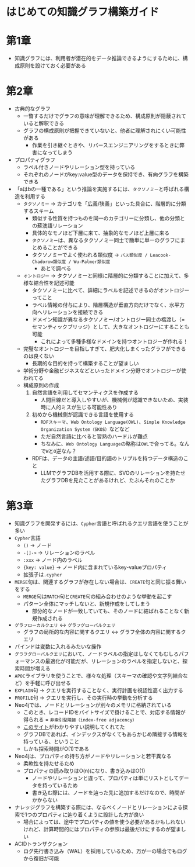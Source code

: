 # はじめての知識グラフ構築ガイド

# 第1章
* 知識グラフには、利用者が潜在的をデータ推論できるようにするために、構成原則を設けておく必要がある

# 第2章
* 古典的なグラフ
    * 一瞥するだけでグラフの意味が理解できるため、構成原則が隠蔽されていると解釈できる
    * グラフの構成原則が把握できていないと、他者に理解されにくい可能性がある
        * 作業を引き継ぐときや、リバースエンジニアリングをするときに弊害になってしまう
* プロパティグラフ
    * ラベル付きノードやリレーション型を持っている
    * それぞれのノードがkey:value型のデータを保持でき、有向グラフを構築できる
* 「aはbの一種である」という推論を実施するには、`タクソノミー`と呼ばれる構造を利用する
    * `タクソノミー` -> カテゴリを「広義/狭義」といった具合に、階層的に分類するスキーム
        * 類似する性質を持つものを同一のカテゴリーに分類し、他の分類との蘇澳語リレーション
        * 具体的なモノほど下層に来て、抽象的なモノほど上層に来る
        * `タクソノミー`は、異なるタクソノミー同士で簡単に単一のグラフにまとめることができる
        * タクソノミーでよく使われる類似度 -> `パス類似度 / Leacook-Chadorow類似度 / Wu-Palmer類似度`
          * あとで調べる
    * `オントロジー` -> タクソノミーと同様に階層的に分類することに加えて、多様な結合性を記述可能
        * タクソノミーに比べて、詳細にラベルを記述できるのがオントロジーってこと
        * ラベル情報の付与により、階層構造が垂直方向だけでなく、水平方向へリレーションを接続できる
        * ドメイン知識が異なるタクソノミー/オントロジー同士の橋渡し（=セマンティックブリッジ）として、大きなオントロジーにすることも可能
            * これによって多種多様なドメインを持つオントロジーが作れる！
    * 完璧なオントロジーを目指しすぎて、肥大化しまくったグラフができるのは良くない
        * 長期的な目的を持って構築することが望ましい
    * 学術分野や金融ビジネスなどといったドメイン分野でオントロジーが使われてる
    * 構成原則の作成
        1. 自然言語を利用してセマンティクスを作成する
            * 人間目線だと導入しやすいが、機械側が認識できないため、実装時に人的ミスが生じる可能性あり
        2. 初めから機械側が認識できる言語を使用する
            * `RDFスキーマ`、`Web Ontology Language(OWL)`、`Simple Knowledge Organization System（SKOS）`などなど
            * ただ自然言語に比べると習熟のハードルが難点
            * ちなみに、`Web Ontology Language`の略称は`OWL`で合ってる。なんで`W`と`O`逆なん？
        * RDFは、データの主語/述語/目的語のトリプルを持つデータ構造のこと
            * LLMでグラフDBを活用する際に、SVOのリレーションを持たせたグラフDBを見たことがあるけれど、たぶんそれのことか
# 第3章
* 知識グラフを開発するには、`Cypher`言語と呼ばれるクエリ言語を使うことが多い
* `Cypher`言語
    * `()` -> ノード
    * `-[]->` -> リレーションのラベル
    * `:xxx` -> ノード内のラベル
    * `{key: value}` -> ノード内に含まれているkey-valueプロパティ
    * 拡張子は`.cypher`
* `MERGE`句は、関連するグラフが存在しない場合は、`CREATE`句と同じ振る舞いをする
    * `MERGE`句は`MATCH`句と`CREATE`句の組み合わせのような挙動を起こす
    * パターン全体にマッチしないと、新規作成をしてしまう
        * 部分的なノードが一致していても、そのノードに結ばれることなく新規作成される
* `グラフローカルクエリ` <-> `グラフグローバルクエリ`
    * グラフの局所的な内容に関するクエリ <-> グラフ全体の内容に関するクエリ
* バインドは変数に入れるみたいな操作
* `グラフグローバルクエリ`において、ノードラベルの指定はしなくてもむしろパフォーマンスの最適化が可能だが、リレーションのラベルを指定しないと、探索時間が増える
* `APOC`ライブラリを使うことで、様々な処理（スキーマの確認や文字列結合など）を手軽に呼び出せる
* `EXPLAIN`句 -> クエリを実行することなく、実行計画を視認性高く出力する
* `PROFILE`句 -> クエリを実行し、その実行時の挙動を分析する
* Neo4jでは、ノードとリレーションが別々のメモリに格納されている
    * このとき、レコードIDをバイトサイズで掛けることで、対応する情報が得られる = `非索引型隣接（index-free adjacency）`
    * [このサイト](https://kenwagatsuma.com/ja/blog/index-free-adjacency-explained)がわかりやすい説明してくれてた
    * グラフDBであれば、インデックスがなくてもあらかじめ隣接する情報を持っている、ということ
    * しかも探索時間がO(1)である
* Neo4jは、プロパティの持ち方がノードやリレーションと若干異なる
    * 柔軟性を持たせるため
    * プロパティの読み取りはO(n)になり、書き込みはO(1)
        * ノードやリレーションと違って、プロパティは単にリストとしてデータを持っているため
        * 書き込む際には、ノードを辿った先に追加するだけなので、時間がかからない
* ナレッジグラフを構築する際には、なるべくノードとリレーションによる探索で1つのプロパティに辿り着くように設計した方が良い
    * 場合によっては、途中でプロパティの値を使う必要があるかもしれないけれど、計算時間的にはプロパティの参照は最後だけにするのが望ましい
* ACIDトランザクション
    * ログ先行書き込み（WAL）を採用しているため、万が一の場合でもログから復旧が可能

